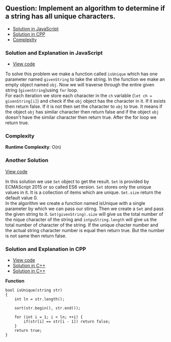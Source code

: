 ## Question: Implement an algorithm to determine if a string has all unique characters. 

- [Solution in JavaScript](#solution-and-explanation-in-javascript)
- [Solution in CPP](#solution-and-explanation-in-cpp)
- [Complexity](#complexity)


### Solution and Explanation in JavaScript

- [View code](/Array%20and%20Strings/Array/IsUnique/IsUnique.js)

To solve this problem we make a function called `isUnique` which has one parameter named `givenString` to take the string. In the function we make an empty object named `obj`. Now we will traverse through the entire given string (`givenString`)using `for` loop. <br/> 
For each iteration we store each character in the `ch` variable (`let ch = givenString[i]`) and check if the `obj` object has the character in it. If it exists then return false. If it is not then set the character to `obj` to true. It means if the object `obj` has similar character then return false and if the object `obj` doesn't have the similar character then return true. After the for loop we return true. 

### Complexity

**Runtime Complexity**: O(n)

### Another Solution 

[View code](https://github.com/zubayerhimel/coding-Interview/blob/array_and_string/Array%20and%20Strings/Array/IsUnique/IsUnique2.js)

In this solution we use `Set` object to get the result. `Set` is provided by ECMAScript 2015 or so called ES6 version. `Set` stores only the unique values in it. It is a collection of items which are unique. `Set.size` return the default value 0.
<br/>In the algorithm we create a function named isUnique with a single parameter by which we can pass our stirng. Then we create a `Set` and pass the given string to it. `Set(givenString).size` will give us the total number of the nique character of the string and `intpuString.length` will give us the total number of character of the string. If the unique chacter number and the actual string character number is equal then return true. But the number is not same then return false. 


### Solution and Explanation in CPP

- [View code](/Array%20and%20Strings/Array/IsUnique/isUnique01.cpp)
- [Solution in C++](/Array%20and%20Strings/Array/IsUnique/isUnique02.cpp)
- [Solution in C++](/Array%20and%20Strings/Array/IsUnique/isUnique03.cpp)

**Function**

```
bool isUnique(string str)
{
    int ln = str.length();

    sort(str.begin(), str.end());

    for (int i = 1; i < ln; ++i) {
        if(str[i] == str[i - 1]) return false;
    }
    return true;
}
```